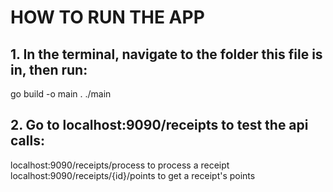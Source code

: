 # HOW TO RUN THE APP #

## 1. In the terminal, navigate to the folder this file is in, then run:
go build -o main .
./main

## 2. Go to localhost:9090/receipts to test the api calls:
localhost:9090/receipts/process to process a receipt
localhost:9090/receipts/{id}/points to get a receipt's points

